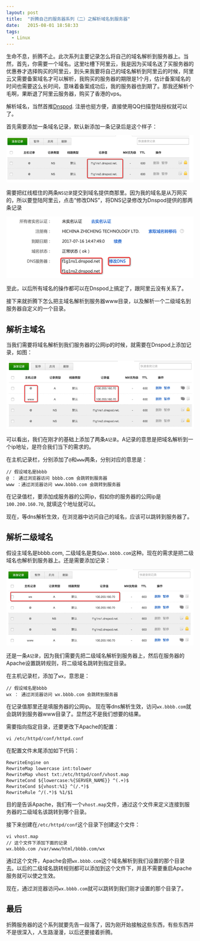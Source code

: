 ```yaml
---
layout: post
title:  "折腾自己的服务器系列（二）之解析域名到服务器"
date:   2015-08-01 18:58:33
tags:
  - Linux
---
```


生命不息，折腾不止。此次系列主要记录怎么将自己的域名解析到服务器上。当然，首先，你需要一个域名。这里吐槽下阿里云，我是因为买域名送了买服务器的优惠券才选择购买的阿里云，到头来我要将自己的域名解析到阿里云的时候，阿里云又需要备案域名才可以解析，我购买的服务器的期限是1个月，估计备案域名的时间也需要这么长时间，意味着备案成功后，我的服务器也到期了。那我还解析个毛啊，果断退了阿里云服务器，购买了香港的vps。

解析域名，当然首推[Dnspod](https://www.dnspod.cn/). 注册也挺方便，直接使用QQ扫描登陆授权就可以了。

首先需要添加一条域名记录，默认新添加一条记录后是这个样子：

![](/assets/2015/img_prepaer_vps1.png)

需要把红线框住的两条`NS记录`提交到域名提供商那里。因为我的域名是从万网买的，所以要登陆阿里云，点击“修改DNS”，将DNS记录修改为Dnspod提供的那两条记录

![](/assets/2015/img_prepaer_vps2.png)

至此，以后所有域名的操作都可以在Dnspod上搞定了，跟阿里云没有关系了。

接下来就折腾下怎么把主域名解析到服务器www目录，以及解析一个二级域名到服务器自定义的一个目录。

## 解析主域名
当我们需要将域名解析到我们服务器的公网ip的时候，就需要在Dnspod上添加记录，如图：

![](/assets/2015/img_prepaer_vps3.png)

可以看出，我们在刚才的基础上添加了两条`A记录`。A记录的意思是把域名解析到一个ip地址，是符合我们当下的需求的。

在主机记录栏，分别添加了`@`和`www`两条，分别对应的意思是：

	// 假设域名是bbbb
	@ ： 通过浏览器访问 bbbb.com 会跳转到服务器
	www ：通过浏览器访问 www.bbbb.com 会跳转到服务器
	
在记录值栏，要添加成服务器的公网ip，假如你的服务器的公网ip是`100.200.160.70`, 就填这个地址就可以。

现在，等dns解析生效，在浏览器中访问自己的域名，应该可以跳转到服务器了。

## 解析二级域名
假设主域名是bbbb.com, 二级域名是类似`wx.bbbb.com`这种。现在的需求是把二级域名也解析到服务器上。还是需要添加记录：

![](/assets/2015/img_prepaer_vps4.png)

还是一条`A记录`，因为我们需要先把二级域名解析到服务器上，然后在服务器的Apache设置跳转规则，将二级域名跳转到指定目录。

在主机记录栏，添加了`wx`，意思是：

	// 假设域名是bbbb
	wx ： 通过浏览器访问 wx.bbbb.com 会跳转到服务器
	
在记录值那里还是填服务器的公网ip。
现在等dns解析生效，访问`wx.bbbb.com`就会跳转到服务器www目录了。显然这不是我们想要的结果。

需要指向指定目录，还要更改下Apache的配置：

	vi /etc/httpd/conf/httpd.conf
	
在配置文件末尾添加如下代码：

	RewriteEngine on
	RewriteMap lowercase int:tolower
	RewriteMap vhost txt:/etc/httpd/conf/vhost.map
	RewriteCond ${lowercase:%{SERVER_NAME}} ^(.+)$
	RewriteCond ${vhost:%1} ^(/.*)$
	RewriteRule ^/(.*)$ %1/$1

目的是告诉Apache，我们有一个`vhost.map`文件，通过这个文件来定义连接到服务器的二级域名该跳转到哪个目录。

接下来创建在`/etc/httpd/conf`这个目录下创建这个文件：

	vi vhost.map
	// 这个文件下添加下面的记录
	wx.bbbb.com /var/www/html/bbbb.com/wx
	
通过这个文件，Apache会把`wx.bbbb.com`这个域名解析到我们设置的那个目录去。以后的二级域名跳转规则都可以添加到这个文件下，并且不需要重启Apache服务就可以使之生效。

现在，通过浏览器访问`wx.bbbb.com`就可以跳转到我们刚才设置的那个目录了。

## 最后
折腾服务器的这个系列就要先告一段落了，因为刚开始接触这些东西，有些东西并不是很深入，人生路漫漫，以后还要接着折腾。



	
